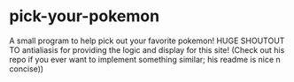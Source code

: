 # pick-your-pokemon
A small program to help pick out your favorite pokemon! HUGE SHOUTOUT TO antialiasis for providing the logic and display for this site! (Check out his repo if you ever want to implement something similar; his readme is nice n concise))

